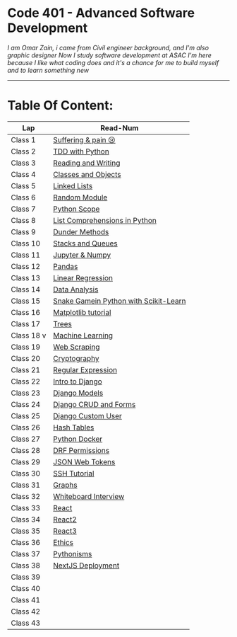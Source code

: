 # Code 401 - Advanced Software Development

*I am Omar Zain, i came from Civil engineer background, and I'm also graphic designer*
*Now I study software development at ASAC*
*I'm here because I like what coding does and it's a chance for me to build myself and to learn something new*

---------------------------------

# Table Of Content:
|       Lap         | Read-Num                                                                              |  
|  --------------   | -----------------------------------------------------------------------------------   | 
|    Class 1        | [Suffering & pain 😢](https://omarxzain.github.io/401-reading-notes/read1)| 
|    Class 2        | [TDD with Python](https://omarxzain.github.io/401-reading-notes/read2)| 
|    Class 3        | [Reading and Writing](https://omarxzain.github.io/401-reading-notes/read3)| 
|    Class 4        | [Classes and Objects](https://omarxzain.github.io/401-reading-notes/read4)| 
|    Class 5        | [Linked Lists](https://omarxzain.github.io/401-reading-notes/read5)| 
|    Class 6        | [Random Module](https://omarxzain.github.io/401-reading-notes/read6)| 
|    Class 7        | [Python Scope](https://omarxzain.github.io/401-reading-notes/read7)| 
|    Class 8        | [List Comprehensions in Python](https://omarxzain.github.io/401-reading-notes/read8)|
|    Class 9       | [Dunder Methods](https://omarxzain.github.io/401-reading-notes/read9)|
|    Class 10       | [Stacks and Queues](https://omarxzain.github.io/401-reading-notes/read10)| 
|    Class 11       | [Jupyter & Numpy](https://omarxzain.github.io/401-reading-notes/read11)| 
|    Class 12       | [Pandas](https://omarxzain.github.io/401-reading-notes/read12)| 
|    Class 13       | [Linear Regression](https://omarxzain.github.io/401-reading-notes/read13)| 
|    Class 14       | [Data Analysis](https://omarxzain.github.io/401-reading-notes/read14)| 
|    Class 15       | [ Snake Gamein Python with Scikit-Learn](https://omarxzain.github.io/401-reading-notes/read15)| 
|    Class 16       | [Matplotlib tutorial](https://omarxzain.github.io/401-reading-notes/read16)| 
|    Class 17       | [Trees](https://omarxzain.github.io/401-reading-notes/read17)| 
|    Class 18   v   | [Machine Learning](https://omarxzain.github.io/401-reading-notes/read18)| 
|    Class 19       | [Web Scraping](https://omarxzain.github.io/401-reading-notes/read19)| 
|    Class 20       | [Cryptography](https://omarxzain.github.io/401-reading-notes/read20)| 
|    Class 21       | [Regular Expression](https://omarxzain.github.io/401-reading-notes/read21)| 
|    Class 22       | [Intro to Django](https://omarxzain.github.io/401-reading-notes/read22)| 
|    Class 23       | [Django Models](https://omarxzain.github.io/401-reading-notes/read23)|
|    Class 24       | [Django CRUD and Forms](https://omarxzain.github.io/401-reading-notes/read24)| 
|    Class 25       | [Django Custom User](https://omarxzain.github.io/401-reading-notes/read25)| 
|    Class 26       | [Hash Tables](https://omarxzain.github.io/401-reading-notes/read26)| 
|    Class 27       | [Python Docker](https://omarxzain.github.io/401-reading-notes/read27)| 
|    Class 28       | [DRF Permissions](https://omarxzain.github.io/401-reading-notes/read28)| 
|    Class 29       | [JSON Web Tokens](https://omarxzain.github.io/401-reading-notes/read29)|
|    Class 30       | [SSH Tutorial](https://omarxzain.github.io/401-reading-notes/read30)| 
|    Class 31       | [Graphs](https://omarxzain.github.io/401-reading-notes/read31)| 
|    Class 32       | [Whiteboard Interview](https://omarxzain.github.io/401-reading-notes/read32)| 
|    Class 33       | [React](https://omarxzain.github.io/401-reading-notes/read33)| 
|    Class 34       | [React2](https://omarxzain.github.io/401-reading-notes/read34)| 
|    Class 35       | [React3](https://omarxzain.github.io/401-reading-notes/read36)| 
|    Class 36       | [Ethics](https://omarxzain.github.io/401-reading-notes/read36)| 
|    Class 37       | [Pythonisms](https://omarxzain.github.io/401-reading-notes/read37)| 
|    Class 38       | [NextJS Deployment](https://omarxzain.github.io/401-reading-notes/read38)|
|    Class 39       | []()| 
|    Class 40       | []()| 
|    Class 41       | []()| 
|    Class 42       | []()| 
|    Class 43       | []()| 

